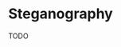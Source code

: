 # Steganography

TODO

<!--
https://github.com/DimitarPetrov/stegify
https://github.com/RobinDavid/LSB-Steganography
https://github.com/syvaidya/openstego
-->
